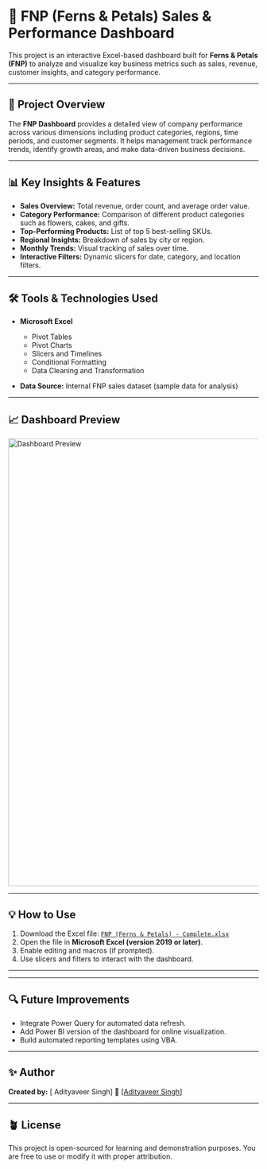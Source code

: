 # 🌸 FNP (Ferns & Petals) Sales & Performance Dashboard

This project is an interactive Excel-based dashboard built for **Ferns & Petals (FNP)** to analyze and visualize key business metrics such as sales, revenue, customer insights, and category performance.

---

## 🚀 Project Overview

The **FNP Dashboard** provides a detailed view of company performance across various dimensions including product categories, regions, time periods, and customer segments.
It helps management track performance trends, identify growth areas, and make data-driven business decisions.

---

## 📊 Key Insights & Features

* **Sales Overview:** Total revenue, order count, and average order value.
* **Category Performance:** Comparison of different product categories such as flowers, cakes, and gifts.
* **Top-Performing Products:** List of top 5 best-selling SKUs.
* **Regional Insights:** Breakdown of sales by city or region.
* **Monthly Trends:** Visual tracking of sales over time.
* **Interactive Filters:** Dynamic slicers for date, category, and location filters.

---

## 🛠️ Tools & Technologies Used

* **Microsoft Excel**

  * Pivot Tables
  * Pivot Charts
  * Slicers and Timelines
  * Conditional Formatting
  * Data Cleaning and Transformation
* **Data Source:** Internal FNP sales dataset (sample data for analysis)

---

## 📈 Dashboard Preview

<img width="900" alt="Dashboard Preview" src="https://github.com/user-attachments/assets/8f6e5be6-0a89-4365-8ec2-dbca83a5703b" />

---

## 💡 How to Use

1. Download the Excel file:
   [`FNP (Ferns & Petals) - Complete.xlsx`](./FNP%20%28Ferns%20&%20Petals%29%20-%20Complete.xlsx)
2. Open the file in **Microsoft Excel (version 2019 or later)**.
3. Enable editing and macros (if prompted).
4. Use slicers and filters to interact with the dashboard.

---


---

## 🔍 Future Improvements

* Integrate Power Query for automated data refresh.
* Add Power BI version of the dashboard for online visualization.
* Build automated reporting templates using VBA.

---

## ✨ Author

**Created by:** [ Adityaveer Singh]
📧 [[Adityaveer Singh](adityaveer361@gmail.com)]

---

## 🪴 License

This project is open-sourced for learning and demonstration purposes.
You are free to use or modify it with proper attribution.
